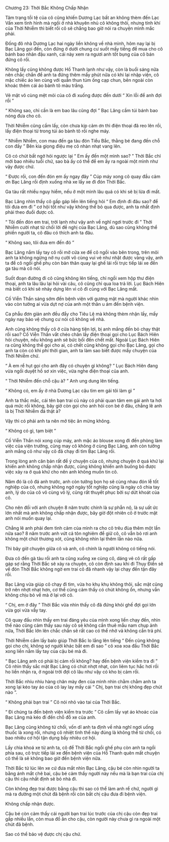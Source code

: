




Chương 23: Thời Bắc Không Chấp Nhận


Tâm trạng tồi tệ của cô cũng khiến Dương Lạc bất an không thèm đến Lạc Vấn xem tình hình mà ngồi ở nhà khuyên nhủ cô không thôi, nhưng tính khí của Thời Nhiễm thì biết rồi cô sẽ chẳng bao giờ nói ra chuyện mình mắc phải.

Đống đô nhà Dương Lạc hai ngày liền không về nhà mình, hôm nay lại bị Bạc Lăng gọi đến, còn đứng ở dưới chung cư suốt mấy tiếng để mua cho cô bánh bao nhân đậu xanh, cái này xem ra ngươi anh tốt bụng của cô bán đứng cô rồi.

Không lấy cũng không được Hồ Thanh lạnh như vậy, còn là buổi sáng nữa nên chắc chắn để anh ta đứng thêm mấy phút nữa có khi lại nhập viện, cô mặc chiếc áo len cùng với quần thun túm ống cạp chun, bên ngoài còn khoác thêm cái áo bành tô màu trắng.

Vẻ mặt vô cùng mệt mỏi của cô đi xuống được đến dưới “ Xin lỗi để anh đợi rồi ”

“ Không sao, chỉ cần là em bao lâu cũng đợi ” Bạc Lăng cầm túi bánh bao nóng đưa cho cô.

Thời Nhiễm cũng cầm lấy, còn chưa kịp cảm ơn thì điện thoại đã reo lên rồi, lấy điện thoại từ trong túi áo bành tô rồi nghe máy.

“ Nhiễm Nhiễm, con mau đến ga tàu đón Tiểu Bắc, thằng bé đang đến chỗ con đấy ” Bên kia giọng điệu mẹ cô nhàn nhạt vang lên.

Cô có chút bất ngờ hỏi ngược lại “ Em ấy đến một mình sao? ” Thời Bắc chỉ mới bao nhiêu tuổi chứ, sao bà ấy có thể để em ấy ra ngoài một mình như vậy được chứ.

“ Được rồi, con đến đón em ấy ngay đây ” Cúp máy xong cô quay đầu cảm ơn Bạc Lăng rồi định xuống nhà xe lấy xe đi đón Thời Bắc.



Ga tàu rất nhiều nguy hiểm, nếu ở một mình lâu quá có khi sẽ bị lừa đi mất.

Bạc Lăng nhìn thấy cô gấp gáp liền lên tiếng hỏi “ Em định đi đâu sao? để tôi đưa em đi ” cơ hội tốt như vậy không thể bỏ qua được, anh ta nhất định phải theo đuổi được cô.

“ Tôi đến đón em trai, trời lạnh như vậy anh về nghĩ ngơi trước đi ” Thời Nhiễm cười nhạt từ chối lời đề nghị của Bạc Lăng, dù sao cũng không thể phiền người ta, cô đâu có thích anh ta đâu.

“ Không sao, tôi đưa em đến đó ”

Bạc Lăng nắm lấy tay cô rồi mở cửa xe để cô ngồi vào bên trong, trên môi anh ta không ngừng nở nụ cười vô cùng vui vẻ như nhặt được vàng vậy, anh ta để cô ngồi ghế phụ còn bản thân quay lại ghế lái rồi trực tiếp lái xe đến ga tàu mà cô nói.

Suốt đoạn đường đi cô cũng không lên tiếng, chỉ ngồi xem hộp thư điện thoại, anh ta lâu lâu lại hỏi vài câu, cô cũng chỉ qua loa trả lời. Lục Bách Hiên mà biết có khi sẽ nhảy dựng lên vì cô đi cùng với Bạc Lăng mất.

Cố Viễn Thần sáng sớm đến bệnh viện với gương mặt mà người khác nhìn vào còn tưởng ai vừa dựt nợ của anh một thân u ám đến bệnh viện.

Ca phẫu đơn giản anh đều đẩy cho Tiêu Lệ mà không thèm nhận lấy, mấy ngày nay bảo vệ chung cư nói cô không về nhà.

Anh cũng không thấy cô ở cửa hàng tiện lợi, bị anh mắng đến bỏ chạy thật rồi sao? Cố Viễn Thần vắt chéo chân lấy điện thoại gọi cho Lục Bách Hiên hỏi chuyện, nếu không anh sẽ bức bối đến chết mất. Ngoài Lục Bách Hiên ra cũng không thể gọi cho ai, có chết cũng không gọi cho Bạc Lăng, gọi cho anh ta còn có khi phí thời gian, anh ta làm sao biết được mấy chuyện của Thời Nhiễm chứ.

“ À em rể hụt gọi cho anh đây có chuyện gì không? ” Lục Bách Hiên đang vừa ngồi duyệt hồ sơ xin việc, vừa nghe điện thoại của anh.

“ Thời Nhiễm đến chỗ cậu à? ” Anh ung dung lên tiếng.

“ Không có, em ấy ở nhà Dương Lạc cậu tìm em gái tôi làm gì ”

Anh ta thắc mắc, cái tên bạn trai cũ này có phải quan tâm em gái anh ta hơi quá mức rồi không, bây giờ còn gọi cho anh hỏi con bé ở đâu, chẳng lẽ anh là bị Thời Nhiễm đá thật à?

Vậy thì có phải anh ta nên mở tiệc ăn mừng không.



“ Không có gì, tạm biệt ”

Cố Viễn Thần nói xong cúp máy, anh mặc áo blouse xong đi đến phòng làm việc của viện trưởng, cũng may cô không ở cùng Bạc Lăng, anh còn tưởng anh mắng cô như vậy cô đã chạy đi tìm Bạc Lăng rồi.

Trong lòng anh căn bản rất để ý chuyện của cô, nhưng chuyện ở quá khứ lại khiến anh không chấp nhận được, cũng không khiến anh buông bỏ được việc xảy ra ở quá khứ cho nên anh không muốn tin cô.

Năm đó là cô đá anh trước, anh còn tưởng bọn họ sẽ cùng nhau đón lễ tốt nghiệp của cô, nhưng không ngờ ngày tốt nghiệp cũng là ngày cô chia tay anh, lý do của cô vô cùng vô lý, cũng rất thuyết phục bởi sự dứt khoát của cô.

Cho nên đối với anh chuyện 8 năm trước chính là sự phẫn nộ, là sự uất ức lớn nhất mà anh không chấp nhận được, bây giờ đột nhiên cô ở trước mặt anh nói muốn quay lại.

Chẳng lẽ anh phải đem tình cảm của mình ra cho cô trêu đùa thêm một lần nữa sao? 8 năm trước anh vứt cả tôn nghiêm để giữ cô, cô vẫn bỏ rơi anh không một chút thương xót, cũng không nhìn lại thêm lần nào nữa.

Thì bây giờ chuyện giữa cô và anh, cô chính là người không có tiếng nói.

Đưa cô đến gà tàu rồi anh ta cũng xuống xe cùng cô, dáng vẻ cô rất gấp gáp sợ rằng Thời Bắc sẽ xảy ra chuyện, cô còn định sau khi đi Thụy Điển sẽ về đón Thời Bắc không ngờ em trai cô đã nhanh vậy lại chạy đến tận đây rồi.

Bạc Lăng vừa giúp cô chạy đi tìm, vừa ho khụ khụ không thôi, sắc mặt cũng trở nên nhợt nhạt hơn, cơ thể cũng cảm thấy có chút không ổn, nhưng vẫn không chịu bỏ về mà ở lại với cô.

“ Chị, em ở đây ” Thời Bắc vừa nhìn thấy cô đã đứng khỏi ghế đợi gọi lớn vừa gọi vừa vẫy tay.

Cô quay đầu nhìn thấy em trai đáng yêu của mình xong liền chạy đến, nhìn thế nào cũng cảm thấy sau này cô sẽ không cần thuê mẫu nam chụp ảnh nữa, Thời Bắc lớn lên chắc chắn sẽ rất cao có thể nhờ vả không cần trả phí.

Thời Nhiễm cầm lấy balo giúp Thời Bắc lo lắng lên tiếng “ Đến cũng không gọi cho chị, không sợ người khác bắt em đi sao ” cô xoa xoa đầu Thời Bắc xong liền nắm lấy tay của cậu bé mà đi.

“ Bạc Lăng anh có phải bị cảm rồi không? hay đến bệnh viện kiểm tra đi ” Cô nhìn thấy sắc mặt Bạc Lăng có chút nhợt nhạt, còn liêm tục hắc hơi rồi ho liền nhận ra, ở ngoài trời đợi cô lâu như vậy có kho bị cảm rồi.

Thời Bắc nhíu nhíu hàng chân mày đen của mình nhìn chằm chằm anh ta xong lại kéo tay áo của cô lay lay mấy cái “ Chị, bạn trai chị không đẹp chút nào ”.



“ Không phải bạn trai ” Cô nói nhỏ vào tai của Thời Bắc.

“ Đi chúng ta đến bệnh viện kiểm tra trước ” Cô cầm lấy vạt áo khoác của Bạc Lăng mà kéo đi đến chỗ đỗ xe của anh.

Bạc Lăng cũng không từ chối, vốn dĩ anh ta định về nhà nghĩ ngơi uống thuốc là xong rồi, nhưng cô nhiệt tình thế này đúng là không thể từ chối, có bao nhiêu cơ hội tận dụng bấy nhiêu cơ hội.

Lấy chìa khoá xe từ anh ta, cô để Thời Bắc ngồi ghế phụ còn anh ta ngồi phía sau, cô trực tiếp lái xe đến bệnh viện của Hồ Thanh quên mất chuyện cô thề là sẽ không bao giờ đến bệnh viện nữa.

Thời Bắc từ lúc lên xe cứ đưa mắt nhìn Bạc Lăng, cậu bé còn nhìn người ta bằng ánh mắt chê bai, cậu bé cảm thấy người này nếu mà là bạn trai của chị cậu thì cậu nhất định sẽ bỏ nhà đi.

Còn không đẹp trai được bằng cậu thì sao có thể làm anh rể chứ, người gì mà ra đường một chút đã bệnh rồi còn bắt chị cậu đưa đi bệnh viện.

Không chấp nhận được.

Cậu bé còn cảm thấy cái người bạn trai lúc trước của chị cậu còn đẹp trai gấp nhiều lần, còn mua đồ ăn cho cậu, còn người này chưa gì ra ngoài một chút đã bệnh.

Sao có thể bảo vệ được chị cậu chứ.




